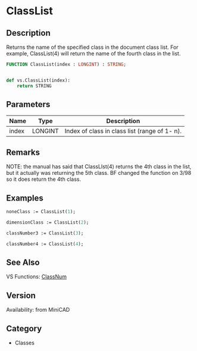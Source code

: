 # ClassList

## Description
Returns the name of the specified class in the document class list. For example,  ClassList(4) will return the name of the fourth class in the list.

```pascal
FUNCTION ClassList(index : LONGINT) : STRING;
```

```python

def vs.ClassList(index):
    return STRING
```

## Parameters
|Name|Type|Description|
|---|---|---|
|index|LONGINT|Index of class in class list (range of 1- n).|

## Remarks
NOTE: the manual has said that ClassLIst(4) returns the 4th class in the list, but it actually was returning the 5th class.  BF changed the function on 3/98 so it does return the 4th class.

## Examples
```pascal
noneClass := ClassList(1);

dimensionClass := ClassList(2);

classNumber3 := ClassList(3);

classNumber4 := ClassList(4);


```

## See Also
VS Functions:
[ClassNum](ClassNum.md)

## Version
Availability: from MiniCAD
## Category
* Classes

